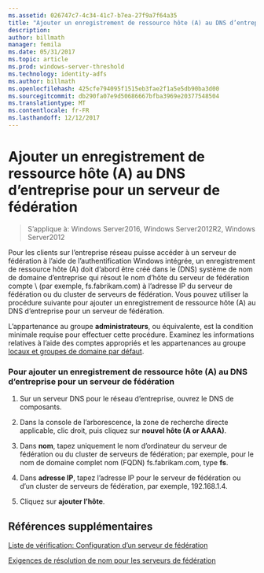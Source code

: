 ```yaml
---
ms.assetid: 026747c7-4c34-41c7-b7ea-27f9a7f64a35
title: "Ajouter un enregistrement de ressource hôte (A) au DNS d’entreprise pour un serveur de fédération"
description: 
author: billmath
manager: femila
ms.date: 05/31/2017
ms.topic: article
ms.prod: windows-server-threshold
ms.technology: identity-adfs
ms.author: billmath
ms.openlocfilehash: 425cfe794095f1515eb3fae2f1a5e5db90ba3d00
ms.sourcegitcommit: db290fa07e9d50686667bfba3969e20377548504
ms.translationtype: MT
ms.contentlocale: fr-FR
ms.lasthandoff: 12/12/2017
---
```

# <a name="add-a-host-a-resource-record-to-corporate-dns-for-a-federation-server"></a>Ajouter un enregistrement de ressource hôte (A) au DNS d’entreprise pour un serveur de fédération

>S’applique à: Windows Server2016, Windows Server2012R2, Windows Server2012


Pour les clients sur l’entreprise réseau puisse accéder à un serveur de fédération à l’aide de l’authentification Windows intégrée, un enregistrement de ressource hôte \(A\) doit d’abord être créé dans le \(DNS\) système de nom de domaine d’entreprise qui résout le nom d’hôte du serveur de fédération compte \ (par exemple, fs.fabrikam.com\) à l’adresse IP du serveur de fédération ou du cluster de serveurs de fédération. Vous pouvez utiliser la procédure suivante pour ajouter un enregistrement de ressource hôte \(A\) au DNS d’entreprise pour un serveur de fédération.  
  
L’appartenance au groupe **administrateurs**, ou équivalente, est la condition minimale requise pour effectuer cette procédure.  Examinez les informations relatives à l’aide des comptes appropriés et les appartenances au groupe [locaux et groupes de domaine par défaut](https://go.microsoft.com/fwlink/?LinkId=83477).   
  
### <a name="to-add-a-host-a-resource-record-to-corporate-dns-for-a-federation-server"></a>Pour ajouter un enregistrement de ressource hôte \(A\) au DNS d’entreprise pour un serveur de fédération  
  
1.  Sur un serveur DNS pour le réseau d’entreprise, ouvrez le DNS de composants.  
  
2.  Dans la console de l’arborescence, la zone de recherche directe applicable, clic droit, puis cliquez sur **nouvel hôte \(A or AAAA\)**.  
  
3.  Dans **nom**, tapez uniquement le nom d’ordinateur du serveur de fédération ou du cluster de serveurs de fédération; par exemple, pour le nom de domaine complet nom \(FQDN\) fs.fabrikam.com, type **fs**.  
  
4.  Dans **adresse IP**, tapez l’adresse IP pour le serveur de fédération ou d’un cluster de serveurs de fédération, par exemple, 192.168.1.4.  
  
5.  Cliquez sur **ajouter l’hôte**.  
  
## <a name="additional-references"></a>Références supplémentaires  
[Liste de vérification: Configuration d’un serveur de fédération](Checklist--Setting-Up-a-Federation-Server.md)  
  
[Exigences de résolution de nom pour les serveurs de fédération](https://technet.microsoft.com/library/dd807055.aspx)  
  

